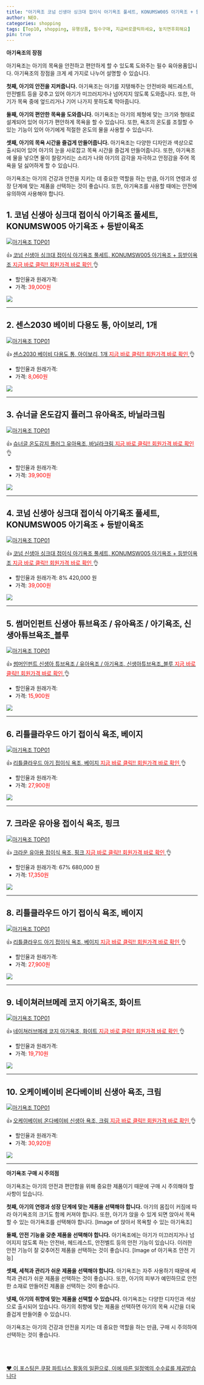 ```yaml
---
title: "아기욕조 코넘 신생아 싱크대 접이식 아기욕조 풀세트, KONUMSW005 아기욕조 + 등받이욕조 필수 필요 추천 제품 비교 최저 가격 비교 장점 구매 후기 구매평"
author: NEO.
categories: shopping
tags: [Top10, shopping, 유행상품, 필수구매, 지금바로클릭하세요, 놓치면후회해요]
pin: true
---
```

**아기욕조의 장점**

아기욕조는 아기의 목욕을 안전하고 편안하게 할 수 있도록 도와주는 필수 육아용품입니다. 아기욕조의 장점을 크게 세 가지로 나누어 설명할 수 있습니다.

**첫째, 아기의 안전을 지켜줍니다.** 아기욕조는 아기를 지탱해주는 안전바와 헤드레스트, 안전벨트 등을 갖추고 있어 아기가 미끄러지거나 넘어지지 않도록 도와줍니다. 또한, 아기가 목욕 중에 엎드리거나 기어 나가지 못하도록 막아줍니다.

**둘째, 아기의 편안한 목욕을 도와줍니다.** 아기욕조는 아기의 체형에 맞는 크기와 형태로 설계되어 있어 아기가 편안하게 목욕을 할 수 있습니다. 또한, 욕조의 온도를 조절할 수 있는 기능이 있어 아기에게 적절한 온도의 물을 사용할 수 있습니다.

**셋째, 아기의 목욕 시간을 즐겁게 만들어줍니다.** 아기욕조는 다양한 디자인과 색상으로 출시되어 있어 아기의 눈을 사로잡고 목욕 시간을 즐겁게 만들어줍니다. 또한, 아기욕조에 물을 넣으면 물이 찰랑거리는 소리가 나와 아기의 감각을 자극하고 안정감을 주어 목욕을 덜 싫어하게 할 수 있습니다.

아기욕조는 아기의 건강과 안전을 지키는 데 중요한 역할을 하는 만큼, 아기의 연령과 성장 단계에 맞는 제품을 선택하는 것이 좋습니다. 또한, 아기욕조를 사용할 때에는 안전에 유의하여 사용해야 합니다.

   

## 1. 코넘 신생아 싱크대 접이식 아기욕조 풀세트, KONUMSW005 아기욕조 + 등받이욕조

[![아기욕조 TOP01](https://thumbnail8.coupangcdn.com/thumbnails/remote/490x490ex/image/vendor_inventory/010e/4321e5e744b7769e70985808799697a82096a5280c4d75d8f9dfc1026cfb.jpg)](https://link.coupang.com/re/AFFSDP?lptag=AF3617701&subid=GithubCoopas&pageKey=7741839829&traceid=V0-153&itemId=20830972825&vendorItemId=87898722385)


👍 [코넘 신생아 싱크대 접이식 아기욕조 풀세트, KONUMSW005 아기욕조 + 등받이욕조 <font color=red> 지금 바로 클릭!! 회원가격 바로 확인 </font> ](https://link.coupang.com/re/AFFSDP?lptag=AF3617701&subid=GithubCoopas&pageKey=7741839829&traceid=V0-153&itemId=20830972825&vendorItemId=87898722385) 👌 


- 할인율과 원래가격: 
- 가격: <span style='color:red'>39,000원</span>

[![](/discount_price.png)](https://link.coupang.com/re/AFFSDP?lptag=AF3617701&subid=GithubCoopas&pageKey=7741839829&traceid=V0-153&itemId=20830972825&vendorItemId=87898722385)

---


   

## 2. 센스2030 베이비 다용도 통, 아이보리, 1개

[![아기욕조 TOP01](https://thumbnail10.coupangcdn.com/thumbnails/remote/490x490ex/image/retail/images/2424839627717983-c43e9eea-a02c-4f8e-ac82-506c1b297083.jpg)](https://link.coupang.com/re/AFFSDP?lptag=AF3617701&subid=GithubCoopas&pageKey=66575831&traceid=V0-153&itemId=223734701&vendorItemId=3543379503)


👍 [센스2030 베이비 다용도 통, 아이보리, 1개 <font color=red> 지금 바로 클릭!! 회원가격 바로 확인 </font> ](https://link.coupang.com/re/AFFSDP?lptag=AF3617701&subid=GithubCoopas&pageKey=66575831&traceid=V0-153&itemId=223734701&vendorItemId=3543379503) 👌 


- 할인율과 원래가격: 
- 가격: <span style='color:red'>8,060원</span>

[![](/discount_price.png)](https://link.coupang.com/re/AFFSDP?lptag=AF3617701&subid=GithubCoopas&pageKey=66575831&traceid=V0-153&itemId=223734701&vendorItemId=3543379503)

---


   

## 3. 슈너글 온도감지 플러그 유아욕조, 바닐라크림

[![아기욕조 TOP01](https://thumbnail8.coupangcdn.com/thumbnails/remote/490x490ex/image/retail/images/45384218472964-960973fc-fcd2-4d49-a92e-d202ad813400.jpg)](https://link.coupang.com/re/AFFSDP?lptag=AF3617701&subid=GithubCoopas&pageKey=2310930900&traceid=V0-153&itemId=15375880575&vendorItemId=82595964098)


👍 [슈너글 온도감지 플러그 유아욕조, 바닐라크림 <font color=red> 지금 바로 클릭!! 회원가격 바로 확인 </font> ](https://link.coupang.com/re/AFFSDP?lptag=AF3617701&subid=GithubCoopas&pageKey=2310930900&traceid=V0-153&itemId=15375880575&vendorItemId=82595964098) 👌 


- 할인율과 원래가격: 
- 가격: <span style='color:red'>39,900원</span>

[![](/discount_price.png)](https://link.coupang.com/re/AFFSDP?lptag=AF3617701&subid=GithubCoopas&pageKey=2310930900&traceid=V0-153&itemId=15375880575&vendorItemId=82595964098)

---


   

## 4. 코넘 신생아 싱크대 접이식 아기욕조 풀세트, KONUMSW005 아기욕조 + 등받이욕조

[![아기욕조 TOP01](https://thumbnail8.coupangcdn.com/thumbnails/remote/490x490ex/image/vendor_inventory/010e/4321e5e744b7769e70985808799697a82096a5280c4d75d8f9dfc1026cfb.jpg)](https://link.coupang.com/re/AFFSDP?lptag=AF3617701&subid=GithubCoopas&pageKey=7741839829&traceid=V0-153&itemId=20830972825&vendorItemId=87898722385)


👍 [코넘 신생아 싱크대 접이식 아기욕조 풀세트, KONUMSW005 아기욕조 + 등받이욕조 <font color=red> 지금 바로 클릭!! 회원가격 바로 확인 </font> ](https://link.coupang.com/re/AFFSDP?lptag=AF3617701&subid=GithubCoopas&pageKey=7741839829&traceid=V0-153&itemId=20830972825&vendorItemId=87898722385) 👌 


- 할인율과 원래가격: 8%  420,000   원
- 가격: <span style='color:red'>39,000원</span>

[![](/discount_price.png)](https://link.coupang.com/re/AFFSDP?lptag=AF3617701&subid=GithubCoopas&pageKey=7741839829&traceid=V0-153&itemId=20830972825&vendorItemId=87898722385)

---


   

## 5. 썸머인펀트 신생아 튜브욕조 / 유아욕조 / 아기욕조, 신생아튜브욕조_블루

[![아기욕조 TOP01](https://thumbnail10.coupangcdn.com/thumbnails/remote/490x490ex/image/vendor_inventory/30c0/ed92a4792828cc17229a35706aef6d4b6ff582c3a98e1980f36ba9866bec.jpg)](https://link.coupang.com/re/AFFSDP?lptag=AF3617701&subid=GithubCoopas&pageKey=7546727792&traceid=V0-153&itemId=19851095804&vendorItemId=86952288522)


👍 [썸머인펀트 신생아 튜브욕조 / 유아욕조 / 아기욕조, 신생아튜브욕조_블루 <font color=red> 지금 바로 클릭!! 회원가격 바로 확인 </font> ](https://link.coupang.com/re/AFFSDP?lptag=AF3617701&subid=GithubCoopas&pageKey=7546727792&traceid=V0-153&itemId=19851095804&vendorItemId=86952288522) 👌 


- 할인율과 원래가격: 
- 가격: <span style='color:red'>15,900원</span>

[![](/discount_price.png)](https://link.coupang.com/re/AFFSDP?lptag=AF3617701&subid=GithubCoopas&pageKey=7546727792&traceid=V0-153&itemId=19851095804&vendorItemId=86952288522)

---


   

## 6. 리틀클라우드 아기 접이식 욕조, 베이지

[![아기욕조 TOP01](https://thumbnail6.coupangcdn.com/thumbnails/remote/490x490ex/image/vendor_inventory/369a/4e1c6448c814dba54bba9f0179e69bb28916333460f0123e80b4832c9e3b.jpg)](https://link.coupang.com/re/AFFSDP?lptag=AF3617701&subid=GithubCoopas&pageKey=7060132673&traceid=V0-153&itemId=17503199499&vendorItemId=84752200039)


👍 [리틀클라우드 아기 접이식 욕조, 베이지 <font color=red> 지금 바로 클릭!! 회원가격 바로 확인 </font> ](https://link.coupang.com/re/AFFSDP?lptag=AF3617701&subid=GithubCoopas&pageKey=7060132673&traceid=V0-153&itemId=17503199499&vendorItemId=84752200039) 👌 


- 할인율과 원래가격: 
- 가격: <span style='color:red'>27,900원</span>

[![](/discount_price.png)](https://link.coupang.com/re/AFFSDP?lptag=AF3617701&subid=GithubCoopas&pageKey=7060132673&traceid=V0-153&itemId=17503199499&vendorItemId=84752200039)

---


   

## 7. 크라운 유아용 접이식 욕조, 핑크

[![아기욕조 TOP01](https://thumbnail7.coupangcdn.com/thumbnails/remote/490x490ex/image/retail/images/2021/11/01/17/1/873f2491-875d-4caa-b155-f27426fb7221.jpg)](https://link.coupang.com/re/AFFSDP?lptag=AF3617701&subid=GithubCoopas&pageKey=6155904854&traceid=V0-153&itemId=11914716680&vendorItemId=79187588950)


👍 [크라운 유아용 접이식 욕조, 핑크 <font color=red> 지금 바로 클릭!! 회원가격 바로 확인 </font> ](https://link.coupang.com/re/AFFSDP?lptag=AF3617701&subid=GithubCoopas&pageKey=6155904854&traceid=V0-153&itemId=11914716680&vendorItemId=79187588950) 👌 


- 할인율과 원래가격: 67%  680,000   원
- 가격: <span style='color:red'>17,350원</span>

[![](/discount_price.png)](https://link.coupang.com/re/AFFSDP?lptag=AF3617701&subid=GithubCoopas&pageKey=6155904854&traceid=V0-153&itemId=11914716680&vendorItemId=79187588950)

---


   

## 8. 리틀클라우드 아기 접이식 욕조, 베이지

[![아기욕조 TOP01](https://thumbnail6.coupangcdn.com/thumbnails/remote/490x490ex/image/vendor_inventory/369a/4e1c6448c814dba54bba9f0179e69bb28916333460f0123e80b4832c9e3b.jpg)](https://link.coupang.com/re/AFFSDP?lptag=AF3617701&subid=GithubCoopas&pageKey=7060132673&traceid=V0-153&itemId=17503199499&vendorItemId=84752200039)


👍 [리틀클라우드 아기 접이식 욕조, 베이지 <font color=red> 지금 바로 클릭!! 회원가격 바로 확인 </font> ](https://link.coupang.com/re/AFFSDP?lptag=AF3617701&subid=GithubCoopas&pageKey=7060132673&traceid=V0-153&itemId=17503199499&vendorItemId=84752200039) 👌 


- 할인율과 원래가격: 
- 가격: <span style='color:red'>27,900원</span>

[![](/discount_price.png)](https://link.coupang.com/re/AFFSDP?lptag=AF3617701&subid=GithubCoopas&pageKey=7060132673&traceid=V0-153&itemId=17503199499&vendorItemId=84752200039)

---


   

## 9. 네이쳐러브메레 코지 아기욕조, 화이트

[![아기욕조 TOP01](https://thumbnail10.coupangcdn.com/thumbnails/remote/490x490ex/image/rs_quotation_api/iuohab2j/1aed1a2fcb4340fc95ff447efa716d43.jpg)](https://link.coupang.com/re/AFFSDP?lptag=AF3617701&subid=GithubCoopas&pageKey=6297743881&traceid=V0-153&itemId=13005585078&vendorItemId=80268779087)


👍 [네이쳐러브메레 코지 아기욕조, 화이트 <font color=red> 지금 바로 클릭!! 회원가격 바로 확인 </font> ](https://link.coupang.com/re/AFFSDP?lptag=AF3617701&subid=GithubCoopas&pageKey=6297743881&traceid=V0-153&itemId=13005585078&vendorItemId=80268779087) 👌 


- 할인율과 원래가격: 
- 가격: <span style='color:red'>19,710원</span>

[![](/discount_price.png)](https://link.coupang.com/re/AFFSDP?lptag=AF3617701&subid=GithubCoopas&pageKey=6297743881&traceid=V0-153&itemId=13005585078&vendorItemId=80268779087)

---


   

## 10. 오케이베이비 온다베이비 신생아 욕조, 크림

[![아기욕조 TOP01](https://thumbnail7.coupangcdn.com/thumbnails/remote/490x490ex/image/retail/images/2023/05/31/13/2/b54a398d-d5a2-49b0-91a8-d09343bbfd6e.jpg)](https://link.coupang.com/re/AFFSDP?lptag=AF3617701&subid=GithubCoopas&pageKey=141490606&traceid=V0-153&itemId=19012395641&vendorItemId=86137044859)


👍 [오케이베이비 온다베이비 신생아 욕조, 크림 <font color=red> 지금 바로 클릭!! 회원가격 바로 확인 </font> ](https://link.coupang.com/re/AFFSDP?lptag=AF3617701&subid=GithubCoopas&pageKey=141490606&traceid=V0-153&itemId=19012395641&vendorItemId=86137044859) 👌 


- 할인율과 원래가격: 
- 가격: <span style='color:red'>30,920원</span>

[![](/discount_price.png)](https://link.coupang.com/re/AFFSDP?lptag=AF3617701&subid=GithubCoopas&pageKey=141490606&traceid=V0-153&itemId=19012395641&vendorItemId=86137044859)

---
**아기욕조 구매 시 주의점**

아기욕조는 아기의 안전과 편안함을 위해 중요한 제품이기 때문에 구매 시 주의해야 할 사항이 있습니다.

**첫째, 아기의 연령과 성장 단계에 맞는 제품을 선택해야 합니다.** 아기의 몸집이 커짐에 따라 아기욕조의 크기도 함께 커져야 합니다. 또한, 아기가 앉을 수 있게 되면 앉아서 목욕할 수 있는 아기욕조를 선택해야 합니다.
[Image of 앉아서 목욕할 수 있는 아기욕조]

**둘째, 안전 기능을 갖춘 제품을 선택해야 합니다.** 아기욕조에는 아기가 미끄러지거나 넘어지지 않도록 하는 안전바, 헤드레스트, 안전벨트 등의 안전 기능이 있습니다. 이러한 안전 기능이 잘 갖추어진 제품을 선택하는 것이 좋습니다.
[Image of 아기욕조 안전 기능]

**셋째, 세척과 관리가 쉬운 제품을 선택해야 합니다.** 아기욕조는 자주 사용하기 때문에 세척과 관리가 쉬운 제품을 선택하는 것이 좋습니다. 또한, 아기의 피부가 예민하므로 안전한 소재로 만들어진 제품을 선택하는 것이 좋습니다.

**넷째, 아기의 취향에 맞는 제품을 선택할 수 있습니다.** 아기욕조는 다양한 디자인과 색상으로 출시되어 있습니다. 아기의 취향에 맞는 제품을 선택하면 아기의 목욕 시간을 더욱 즐겁게 만들어줄 수 있습니다.

아기욕조는 아기의 건강과 안전을 지키는 데 중요한 역할을 하는 만큼, 구매 시 주의하여 선택하는 것이 좋습니다.<br><br><br><br><br> [ ❤  이 포스팅은 쿠팡 파트너스 활동의 일환으로, 이에 따른 일정액의 수수료를 제공받습니다](https://link.coupang.com/a/bcEFyh)